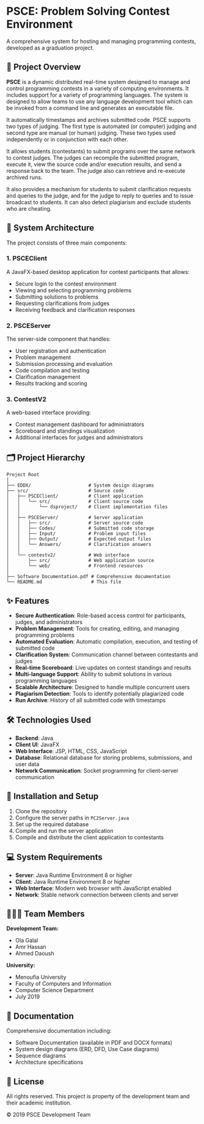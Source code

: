 # PSCE: Problem Solving Contest Environment

A comprehensive system for hosting and managing programming contests, developed as a graduation project.

## 🚀 Project Overview

**PSCE** is a dynamic distributed real-time system designed to manage and control programming contests in a variety of computing environments. It includes support for a variety of programming languages. The system is designed to allow teams to use any language development tool which can be invoked from a command line and generates an executable file. 

It automatically timestamps and archives submitted code. PSCE supports two types of judging. The first type is automated (or computer) judging and second type are manual (or human) judging. These two types used independently or in conjunction with each other. 

It allows students (contestants) to submit programs over the same network to contest judges. The judges can recompile the submitted program, execute it, view the source code and/or execution results, and send a response back to the team. The judge also can retrieve and re-execute archived runs. 

It also provides a mechanism for students to submit clarification requests and queries to the judge, and for the judge to reply to queries and to issue broadcast to students. It can also detect plagiarism and exclude students who are cheating.

## 🧠 System Architecture

The project consists of three main components:

### 1. PSCEClient
A JavaFX-based desktop application for contest participants that allows:
- Secure login to the contest environment
- Viewing and selecting programming problems
- Submitting solutions to problems
- Requesting clarifications from judges
- Receiving feedback and clarification responses

### 2. PSCEServer
The server-side component that handles:
- User registration and authentication
- Problem management
- Submission processing and evaluation
- Code compilation and testing
- Clarification management
- Results tracking and scoring

### 3. ContestV2
A web-based interface providing:
- Contest management dashboard for administrators
- Scoreboard and standings visualization
- Additional interfaces for judges and administrators

## 🗂 Project Hierarchy

```
Project Root
│
├── EDDX/                     # System design diagrams
├── src/                      # Source code
│   ├── PSCEClient/           # Client application
│   │   └── src/              # Client source code
│   │       └── dsproject/    # Client implementation files
│   │
│   ├── PSCEServer/           # Server application
│   │   ├── src/              # Server source code
│   │   ├── Codes/            # Submitted code storage
│   │   ├── Input/            # Problem input files
│   │   ├── Output/           # Expected output files
│   │   └── Answers/          # Clarification answers
│   │
│   └── contestv2/            # Web interface
│       ├── src/              # Web application source
│       └── web/              # Frontend resources
│
├── Software Documentation.pdf # Comprehensive documentation
└── README.md                  # This file
```

## ✨ Features

- **Secure Authentication**: Role-based access control for participants, judges, and administrators
- **Problem Management**: Tools for creating, editing, and managing programming problems
- **Automated Evaluation**: Automatic compilation, execution, and testing of submitted code
- **Clarification System**: Communication channel between contestants and judges
- **Real-time Scoreboard**: Live updates on contest standings and results
- **Multi-language Support**: Ability to submit solutions in various programming languages
- **Scalable Architecture**: Designed to handle multiple concurrent users
- **Plagiarism Detection**: Tools to identify potentially plagiarized code
- **Run Archive**: History of all submitted code with timestamps

## 🛠️ Technologies Used

- **Backend**: Java
- **Client UI**: JavaFX
- **Web Interface**: JSP, HTML, CSS, JavaScript
- **Database**: Relational database for storing problems, submissions, and user data
- **Network Communication**: Socket programming for client-server communication

## 📝 Installation and Setup

1. Clone the repository
2. Configure the server paths in `PC2Server.java`
3. Set up the required database
4. Compile and run the server application
5. Compile and distribute the client application to contestants

## 💻 System Requirements

- **Server**: Java Runtime Environment 8 or higher
- **Client**: Java Runtime Environment 8 or higher
- **Web Interface**: Modern web browser with JavaScript enabled
- **Network**: Stable network connection between clients and server

## 🧑‍🤝‍🧑 Team Members

**Development Team:**
- Ola Galal
- Amr Hassan
- Ahmed Daoush

**University:**
- Menoufia University
- Faculty of Computers and Information
- Computer Science Department
- July 2019

## 📄 Documentation

Comprehensive documentation including:
- Software Documentation (available in PDF and DOCX formats)
- System design diagrams (ERD, DFD, Use Case diagrams)
- Sequence diagrams
- Architecture specifications

## 📜 License

All rights reserved. This project is property of the development team and their academic institution.


© 2019 PSCE Development Team 
